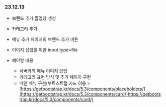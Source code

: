 ### 23.12.13
  * 브랜드 추가 팝업창 생성
  * 카테고리 추가
  * 메뉴 추가 페이지의 브랜드 추가 버튼
  * 이미지 삽입을 위한 input type=file

  * 해야할 내용
    * 서버와의 메뉴 이미지 삽입
    * 카테고리 표현 방식 및 추가 페이지 구현
    * 메인 메뉴 구현(부트스트랩 카드 이용 > [https://getbootstrap.kr/docs/5.3/components/placeholders/](https://getbootstrap.kr/docs/5.3/components/card/)https://getbootstrap.kr/docs/5.3/components/card/)
